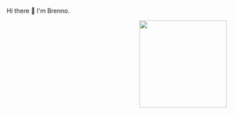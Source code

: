 Hi there 👋
I'm Brenno. 

<a href="https://github.com/brennoe/convoychat">
  <img height=200 align="right" src="https://github-readme-stats.vercel.app/api/top-langs?username=brennoe&theme=radical&layout=compact&langs_count=8&card_width=180" />
</a>

<!--
- 🔭 I’m currently working on ...
- 🌱 I’m currently learning ...
- 👯 I’m looking to collaborate on ...
- 🤔 I’m looking for help with ...
- 💬 Ask me about ...
- 📫 How to reach me: ...
- 😄 Pronouns: ...
- ⚡ Fun fact: ...
-->
